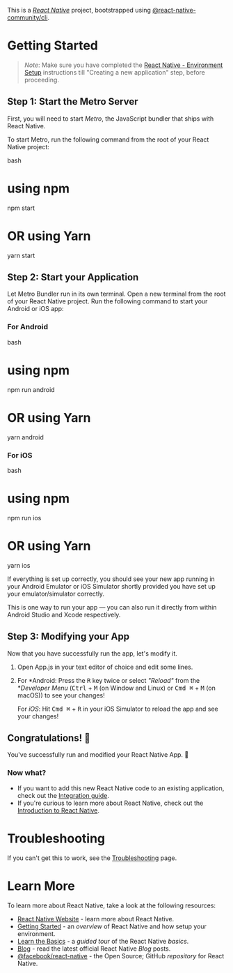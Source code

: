 This is a [*React Native*](https://reactnative.dev) project, bootstrapped using [@react-native-community/cli](https://github.com/react-native-community/cli).

# Getting Started

>*Note*: Make sure you have completed the [React Native - Environment Setup](https://reactnative.dev/docs/environment-setup) instructions till "Creating a new application" step, before proceeding.

## Step 1: Start the Metro Server

First, you will need to start *Metro*, the JavaScript bundler that ships with React Native.

To start Metro, run the following command from the root of your React Native project:

bash
# using npm
npm start

# OR using Yarn
yarn start


## Step 2: Start your Application

Let Metro Bundler run in its own terminal. Open a new terminal from the root of your React Native project. Run the following command to start your Android or iOS app:

### For Android

bash
# using npm
npm run android

# OR using Yarn
yarn android


### For iOS

bash
# using npm
npm run ios

# OR using Yarn
yarn ios


If everything is set up correctly, you should see your new app running in your Android Emulator or iOS Simulator shortly provided you have set up your emulator/simulator correctly.

This is one way to run your app — you can also run it directly from within Android Studio and Xcode respectively.

## Step 3: Modifying your App

Now that you have successfully run the app, let's modify it.

1. Open App.js in your text editor of choice and edit some lines.
2. For *Android: Press the <kbd>R</kbd> key twice or select *"Reload"* from the **Developer Menu* (<kbd>Ctrl</kbd> + <kbd>M</kbd> (on Window and Linux) or <kbd>Cmd ⌘</kbd> + <kbd>M</kbd> (on macOS)) to see your changes!

   For *iOS*: Hit <kbd>Cmd ⌘</kbd> + <kbd>R</kbd> in your iOS Simulator to reload the app and see your changes!

## Congratulations! :tada:

You've successfully run and modified your React Native App. :partying_face:

### Now what?

- If you want to add this new React Native code to an existing application, check out the [Integration guide](https://reactnative.dev/docs/integration-with-existing-apps).
- If you're curious to learn more about React Native, check out the [Introduction to React Native](https://reactnative.dev/docs/getting-started).

# Troubleshooting

If you can't get this to work, see the [Troubleshooting](https://reactnative.dev/docs/troubleshooting) page.

# Learn More

To learn more about React Native, take a look at the following resources:

- [React Native Website](https://reactnative.dev) - learn more about React Native.
- [Getting Started](https://reactnative.dev/docs/environment-setup) - an *overview* of React Native and how setup your environment.
- [Learn the Basics](https://reactnative.dev/docs/getting-started) - a *guided tour* of the React Native *basics*.
- [Blog](https://reactnative.dev/blog) - read the latest official React Native *Blog* posts.
- [@facebook/react-native](https://github.com/facebook/react-native) - the Open Source; GitHub *repository* for React Native.